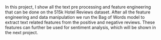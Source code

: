 In this project, I show all the text pre processing and feature engineering that can be done on the 515k Hotel Reviews dataset. After all the feature engineering and data manipulation 
we run the Bag of Words model to extract text related features from the positive and negative reviews. These features can further be used for sentiment analysis, which will
be shown in the next project.
